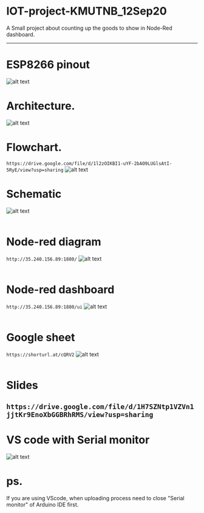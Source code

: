 # IOT-project-KMUTNB_12Sep20
A Small project about counting up the goods to show in Node-Red dashboard.

---
# ESP8266 pinout
![alt text](https://github.com/atthana/IOT-project-KMUTNB_12Sep20/blob/master/Photos/ESP8266-pinout.png?raw=true)

# Architecture.
![alt text](https://github.com/atthana/IOT-project-KMUTNB_12Sep20/blob/dev-esp8266/Photos/architect.jpg?raw=true)


# Flowchart.
`https://drive.google.com/file/d/1l2zOIKBI1-uYF-2bAO9LUGlsAtI-5RyE/view?usp=sharing`
![alt text](https://github.com/atthana/IOT-project-KMUTNB_12Sep20/blob/dev-esp8266-connect-nodered-PNun/Photos/flowchart.png?raw=true)

# Schematic
![alt text](https://github.com/atthana/IOT-project-KMUTNB_12Sep20/blob/dev-esp8266-connect-nodered-PNun/Photos/iot-countup3_no_clear_btn.png?raw=true)<br><br>

# Node-red diagram
`http://35.240.156.89:1880/`
![alt text](https://github.com/atthana/IOT-project-KMUTNB_12Sep20/blob/dev-esp8266-connect-nodered-PNun/Photos/nodered_diagram.jpg?raw=true)<br><br>

# Node-red dashboard
`http://35.240.156.89:1880/ui`
![alt text](https://github.com/atthana/IOT-project-KMUTNB_12Sep20/blob/dev-esp8266-connect-nodered-PNun/Photos/nodered_dashboard.jpg?raw=true)<br><br>

# Google sheet
`https://shorturl.at/cQRV2`
![alt text](https://github.com/atthana/IOT-project-KMUTNB_12Sep20/blob/dev-esp8266-connect-nodered-PNun/Photos/google_sheet.jpg?raw=true)<br><br>


# Slides
`https://drive.google.com/file/d/1H7SZNtp1VZVn1jjtKr9EnoXbGGBRhRMS/view?usp=sharing`
---
# VS code with Serial monitor
![alt text](https://github.com/atthana/IOT-project-KMUTNB_12Sep20/blob/dev-esp8266/Photos/vscode-serialmonitor.jpg?raw=true)

# ps.
If you are using VScode, when uploading process need to close "Serial monitor" of Arduino IDE first.

